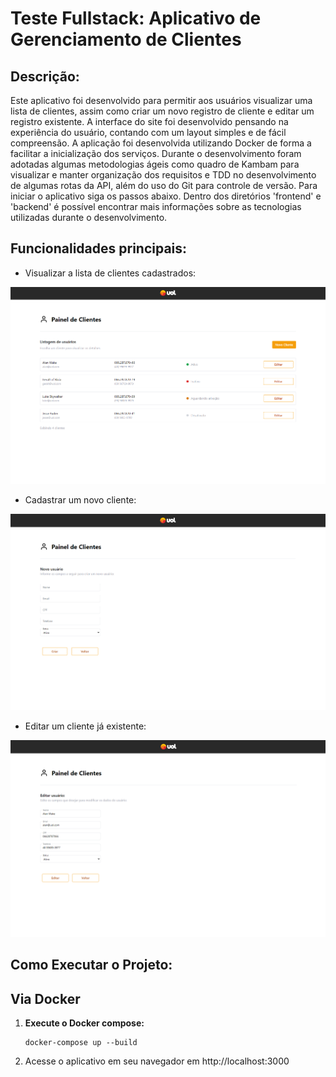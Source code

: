 # Teste Fullstack: Aplicativo de Gerenciamento de Clientes

## Descrição:

Este aplicativo foi desenvolvido para permitir aos usuários visualizar uma lista de clientes, assim como criar um novo registro de cliente e editar um registro existente.
A interface do site foi desenvolvido pensando na experiência do usuário, contando com um layout simples e de fácil compreensão.
A aplicação foi desenvolvida utilizando Docker de forma a facilitar a inicialização dos serviços.
Durante o desenvolvimento foram adotadas algumas metodologias ágeis como quadro de Kambam para visualizar e manter organização dos requisitos e TDD no desenvolvimento de algumas rotas da API,
além do uso do Git para controle de versão.
Para iniciar o aplicativo siga os passos abaixo. Dentro dos diretórios 'frontend' e 'backend' é possível encontrar mais informações sobre as tecnologias utilizadas durante o desenvolvimento.

## Funcionalidades principais:

- Visualizar a lista de clientes cadastrados:

<img src="./frontend/src/images/home-page.png" alt="Tela principal da aplicação">

- Cadastrar um novo cliente:

<img src="./frontend/src/images/create-user.png" alt="Tela para criar um novo cliente">

- Editar um cliente já existente:

<img src="./frontend/src/images/edit-user.png" alt="Tela editar um cliente já existente">


## Como Executar o Projeto:

## Via Docker

  1. **Execute o Docker compose:**
     
         docker-compose up --build
     
  2. Acesse o aplicativo em seu navegador em http://localhost:3000


